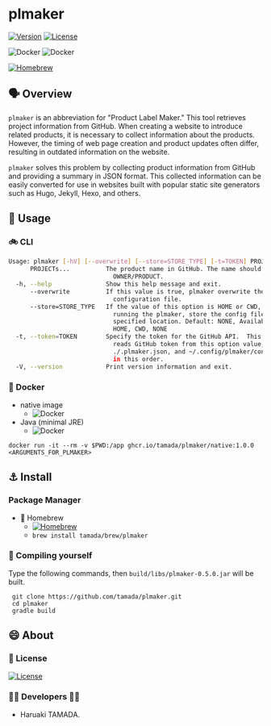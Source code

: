 # plmaker

[![Version](https://img.shields.io/badge/Version-v1.0.0-green)](https://github.com/tamada/plmaker/releases/tag/v1.0.0)
[![License](https://img.shields.io/badge/License-Apache--2.0-green)](https://github.com/tamada/plmaker/blob/main/LICENSE)

![Docker](https://img.shields.io/static/v1?label=Docker&message=ghcr.io/tamada/plmaker/native:1.0.0&color=green&logo=docker)
![Docker](https://img.shields.io/static/v1?label=Docker&message=ghcr.io/tamada/plmaker/java:1.0.0&color=green&logo=docker)

[![Homebrew](https://img.shields.io/badge/Homebrew-tamada/brew/plmaker-green?logo=homebrew)](https://github.com/tamada/homebrew-brew)

## :speaking_head: Overview

`plmaker` is an abbreviation for "Product Label Maker."
This tool retrieves project information from GitHub.
When creating a website to introduce related products,
it is necessary to collect information about the products.
However, the timing of web page creation and product updates often differ,
resulting in outdated information on the website.

`plmaker` solves this problem by collecting product information from GitHub and
providing a summary in JSON format.
This collected information can be easily converted for use in websites built with
popular static site generators such as Hugo, Jekyll, Hexo, and others.


## :runner: Usage

### :bike: CLI

```sh
Usage: plmaker [-hV] [--overwrite] [--store=STORE_TYPE] [-t=TOKEN] PROJECTs...
      PROJECTs...          The product name in GitHub. The name should form
                             OWNER/PRODUCT.
  -h, --help               Show this help message and exit.
      --overwrite          If this value is true, plmaker overwrite the
                             configuration file.
      --store=STORE_TYPE   If the value of this option is HOME or CWD, after
                             running the plmaker, store the config file to the
                             specified location. Default: NONE, Available:
                             HOME, CWD, NONE
  -t, --token=TOKEN        Specify the token for the GitHub API.  This product
                             reads GitHub token from this option value, 
                             ./.plmaker.json, and ~/.config/plmaker/config.json
                             in this order.
  -V, --version            Print version information and exit.
```

### :whale: Docker

* native image
  * ![Docker](https://img.shields.io/static/v1?label=Docker&message=ghcr.io/tamada/plmaker/native:1.0.0&color=green&logo=docker)
* Java (minimal JRE)
  * ![Docker](https://img.shields.io/static/v1?label=Docker&message=ghcr.io/tamada/plmaker/java:1.0.0&color=green&logo=docker)

```shell
docker run -it --rm -v $PWD:/app ghcr.io/tamada/plmaker/native:1.0.0 <ARGUMENTS_FOR_PLMAKER>
```
  
## :anchor: Install

### Package Manager

* :beer: Homebrew
  * [![Homebrew](https://img.shields.io/badge/Homebrew-tamada/brew/plmaker-green?logo=homebrew)](https://github.com/tamada/homebrew-brew)
  * `brew install tamada/brew/plmaker`


### :muscle: Compiling yourself

Type the following commands, then `build/libs/plmaker-0.5.0.jar` will be built.

```shell
 git clone https://github.com/tamada/plmaker.git
 cd plmaker
 gradle build
```

## :smile: About

### :scroll: License

[![License](https://img.shields.io/badge/License-Apache--2.0-green)](https://github.com/tamada/plmaker/blob/main/LICENSE)

### :man_office_worker: Developers :woman_office_worker:

* Haruaki TAMADA.


